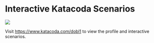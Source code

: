 # Interactive Katacoda Scenarios

[![](http://shields.katacoda.com/katacoda/dobl/count.svg)](https://www.katacoda.com/dobl1 "Get your profile on Katacoda.com")

Visit https://www.katacoda.com/dobl1 to view the profile and interactive scenarios.
